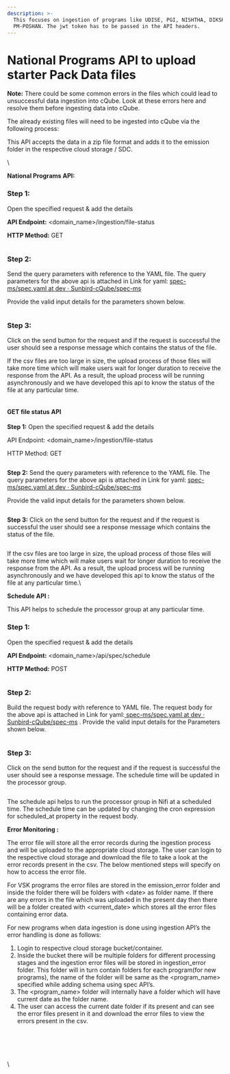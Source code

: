 ```yaml
---
description: >-
  This focuses on ingestion of programs like UDISE, PGI, NISHTHA, DIKSHA, NAS,
  PM-POSHAN. The jwt token has to be passed in the API headers.
---
```


# National Programs API to upload starter Pack Data files

**Note:** There could be some common errors in the files which could lead to unsuccessful data ingestion into cQube. Look at these errors here and resolve them before ingesting data into cQube.

The already existing files will need to be ingested into cQube via the following process:

This API accepts the data in a zip file format and adds it to the emission folder in the respective cloud storage / SDC.

\


&#x20;**National Programs API:**

### Step 1: &#x20;

Open the specified request & add the details

**API Endpoint:** \<domain\_name>/ingestion/file-status

**HTTP Method:** GET&#x20;

<figure><img src="https://lh4.googleusercontent.com/FxBb2naDMzrSwyVBQqO-icyzVjsZXAOUwAJS4_iZQUAEOG8d4eaASjtmHjXsDydBgFc6MzzXzWZjIu6kr20Sb7rakoanaIN609omZPk28cIgDFl43xQxaWpWZ7JbcGD0VCvuF2Qb9e22DQucpueddRY" alt=""><figcaption></figcaption></figure>

### Step 2:&#x20;

Send the query parameters with reference to the YAML file. The query parameters for the above api is attached in  Link for yaml:  [ ](https://github.com/Sunbird-cQube/spec-ms/blob/dev/spec.yaml)[<img src="https://lh6.googleusercontent.com/vz1PVdRSVzygs-DlegHLT1KDUWzJ5y6WDQD3V5CE-Szl9udxKtyL3yuPSqPy3tpkwN2UbYDE43uFQV-qzU1yjCeV6ESNlJD5xkmTSZds-4yEy3NWIt10Fs-D3UfRV6IZg-mNQD-HBg78jlreb_eY_q8" alt="" data-size="line">](https://github.com/Sunbird-cQube/spec-ms/blob/dev/spec.yaml)[spec-ms/spec.yaml at dev · Sunbird-cQube/spec-ms](https://github.com/Sunbird-cQube/spec-ms/blob/dev/spec.yaml)

Provide the valid input details for the parameters shown below.

<figure><img src="https://lh5.googleusercontent.com/dYFL3X-Vkq1W9HHJv2XInIso2b5nofh7yaHVDzWjJkHUKbwgIe8EIBtpJP1uzkaDHe0mT9ceX2m3yiCWn7r6CWbdA4lIBMwUpXM2AVcq26GOJWdExaXPsHb5UsBSeEvzHgvjPFKp4NEfcbzNebzSBxA" alt=""><figcaption></figcaption></figure>

### Step 3:&#x20;

Click on the send button for the request and if the request is successful the user should see a response message which contains the status of the file.

If the csv files are too large in size, the upload process of those files will take more time which will make users wait for longer duration to receive the response from the API. As a result, the upload process will be running asynchronously and we have developed this api to know the status of the file at any particular time.

<figure><img src="https://lh4.googleusercontent.com/ZYvquzK3X_OlYqpX6LucWKlOywN07ulIUh7qvxGUAzi2H9KAZiPXkgCv7PIgEMCHr_tiPLMKY1UmBRse3ug75SCkKKlJJ3IgSXDxc6XmXPYvG1SMcyoB1Uvu9kAAvf0QNaqwgUJxUlzwcQ4qLyG7lGU" alt=""><figcaption></figcaption></figure>

#### GET file status API

**Step 1:**  Open the specified request & add the details

API Endpoint: \<domain\_name>/ingestion/file-status

HTTP Method: GET&#x20;

<figure><img src="https://lh6.googleusercontent.com/2mo-a6hRB01iXeJERI76ZtsT1Vw5SK1gT9BJ8P4oFp_a0ahdOJY0N6X-xyBizr6SUxsfF3XlkHYoGhy17GHhLzinHp-_oTCqTg0YQAgevh6noSBK15zhYyWhNgJCdjPDZ-ZOx6hFGMcoldE7drudMv4" alt=""><figcaption></figcaption></figure>

**Step 2:** Send the query parameters with reference to the YAML file. The query parameters for the above api is attached in  Link for yaml:  [ spec-ms/spec.yaml at dev · Sunbird-cQube/spec-ms](https://github.com/Sunbird-cQube/spec-ms/blob/dev/spec.yaml)

Provide the valid input details for the parameters shown below.

<figure><img src="https://lh4.googleusercontent.com/TgsJXYCXs1XmNr3lBHZklJCukt0HoGTpADliB9stGX_HGPVkS05cuYD1ZeyaWP4Y1_oGqvrKQtc1iz5zTJxkHwZA3T0PV-8cB2Hlyj8iR-04HVnLWEJIN9LbA8G2zVGC75EIeCaO5f4Ek2ldErey-sE" alt=""><figcaption></figcaption></figure>

**Step 3:** Click on the send button for the request and if the request is successful the user should see a response message which contains the status of the file.

<figure><img src="https://lh6.googleusercontent.com/JtKc_052YB5zo2WNvIr-HEF0iUH3UD370b2wEENX3NSHORfdRWyfjzTcV57WMkHu0N6e6Kh29CRTDg_sPNQbHSdlNwCUYJmkbj9YEjVg-XFR8ZHA3CbIF5Gv1VvS_qxYMhghuHZXMhBb-Kn_O45uerA" alt=""><figcaption></figcaption></figure>

If the csv files are too large in size, the upload process of those files will take more time which will make users wait for longer duration to receive the response from the API. As a result, the upload process will be running asynchronously and we have developed this api to know the status of the file at any particular time.\


**Schedule API :**

This API helps to schedule the processor group at any particular time.

### Step 1:&#x20;

Open the specified request & add the details

**API Endpoint:** \<domain\_name>/api/spec/schedule

**HTTP Method:** POST

<figure><img src="https://lh4.googleusercontent.com/NB-aZ4e20WfpPJlzzv9tuYarjLxYkCJ2bfimAFeiABrjSxYTc4TrRuLWslRhMsDbUpRcYqhvXH9o61IoFh2lqmgSw7jHwS2IwNZCemmt_TqrTOR0Rdh-b2UqTIq4mK0RJLxMkWFSq-Fp79lkBpjHYwQ" alt=""><figcaption></figcaption></figure>

### Step 2:&#x20;

Build the request body with reference to YAML file. The request body for the above api is attached in Link for yaml:[ <img src="https://lh6.googleusercontent.com/6iHBv7-J6xyy-5gQJP5LFct6CCSQtWwle7mfLmderwHe8v6_YMtGn_fu6PStM26dCx9TCW2Cqczakl5bTHifrH-LWpnUHrCyJbcIUcY6qKS2tvJqc4eOxtgSbk6-cw_i_XznwisTSBuwldWvQFP1WLU" alt="" data-size="line">spec-ms/spec.yaml at dev · Sunbird-cQube/spec-ms](https://github.com/Sunbird-cQube/spec-ms/blob/dev/spec.yaml)   . Provide the valid input details for the Parameters shown below.&#x20;

<figure><img src="https://lh4.googleusercontent.com/jRI10tM1uT30UwtTaCoFaADJ_Ye_F5eASi_PU3nTA9OhJ1vT1Ct_ahXYLuCn8mmPUTdBxlp2QGQN6gvhto7G1SH_Et8RbOFD0fUGr10pYCyamczk5DGimoOO5todVMI0JB-hHnBhpWAqA5v6OtuG-NQ" alt=""><figcaption></figcaption></figure>

### Step 3:&#x20;

Click on the send button for the request and if the request is successful the user should see a response message. The schedule time will be updated in the processor group.

<figure><img src="https://lh5.googleusercontent.com/FcloJ0J3uWjLSAzzPJG5UyOSJnVKHiJ7rzbZGvafXUfRkYL3c-wxwsaQM4Xp2qbEZydGexoi23ndSVFzAVQSAIkjVB0-B6BEM-iMRQZl77Dcj0Q3o5Dm2Q9cugPCRRQo9tskb6dioeBVMBpm_LEjGAw" alt=""><figcaption></figcaption></figure>

The schedule api helps to run the processor group in Nifi at a scheduled time. The schedule time can be updated by changing the cron expression for scheduled\_at property in the request body.

**Error Monitoring :** &#x20;

The error file will store all the error records during the ingestion process and will be uploaded to the appropriate cloud storage. The user can login to the respective cloud storage and download the file to take a look at the error records present in the csv. The below mentioned steps will specify on how to access the error file.

For VSK programs the error files are stored in the emission\_error folder and inside the folder there will be folders with \<date> as folder name. If there are any errors in the file which was uploaded in the present day then there will be a folder created with \<current\_date> which stores all the error files containing error data.

For new programs  when data ingestion is done using ingestion API’s the error handling is done as follows:

1. Login to respective cloud storage bucket/container.
2. Inside the bucket there will be multiple folders for different processing stages and the ingestion error files  will be stored in ingestion\_error folder. This folder will in turn contain folders for each program(for new programs), the name of the folder will be same as the \<program\_name> specified while adding schema using spec API’s.
3. The \<program\_name> folder will internally have a folder which will have current date as the folder name.
4. The user can access the current date folder if its present and can see the error files present in it and download the error files to view the errors present in the csv.

<figure><img src="https://lh6.googleusercontent.com/xmSXg-XIrqrKy16pJoQv18hCGHOGPub3MIxYBd3rbPrvbGK1Bi_O0-GhzRX10FxVOycU-oJofN5n27n8KOSsptuZ7CTl9FrBx1K_UqYpRWnVTZy3UWguff1LKl56lH5kHJXMaDghkal7Vgt5Jigj8DA" alt=""><figcaption></figcaption></figure>

<figure><img src="https://lh6.googleusercontent.com/hs2vi_4NAxA3RvWAe9Uao-AECvVgXCqq3bZOZXlSBxCMB4_dJ6Gx90BRPt9RTjjOY62OFRaFUlBwtT2VFka8fnGaqa-vnOJuMyZzgLOFtacffIvQIZXv_dJqL1wO0W1kNfjlyICWkN3gQU_FYE21A4E" alt=""><figcaption></figcaption></figure>

<figure><img src="https://lh3.googleusercontent.com/Wr24sgCtU1irUNwNB5-TIfbnt4VumnqNqRPfiBjUADAIwcGVnMJ3HiHrjp9NZ5qEfF0YklmTc2DAC557cn5cFOIDx4Ivw0rdAw2RI48a6Mx9eZPJk6XVFOWazw0zRNaiDjgPkTNz3I8-BkR2E85Bqrs" alt=""><figcaption></figcaption></figure>

<figure><img src="https://lh3.googleusercontent.com/OcYgUnBHf4p0UI7FW-Y1EuN5trC-6z_ALZO69YA526OTjljegAlWJoL3LIWBN87QGdiUDo1oxFXBFB32MVicYpgdsvXBYMco1lmemJKEZLW-7c_4zc53GjHE4yZirRqqvH-mdQoDb_RxsntxcsmUxU4" alt=""><figcaption></figcaption></figure>

<figure><img src="https://lh6.googleusercontent.com/Mrx7TcRBV4TqWZqkDv_cRGu9O53ROJ7jIJ3Dyk62WaEWLsawVh9SI8dFgRBlJe7beiPXpkV_w96YfT6Ffr3keXz_zpm3cjLoOntBm9CB3oMZmjTjeOrtSunQndFTk04wcBgNvkoxsccUrYPgASsYab4" alt=""><figcaption></figcaption></figure>



\
